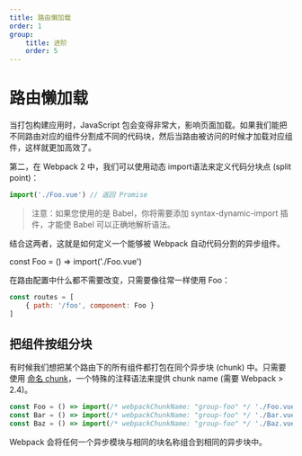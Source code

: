 ```yaml
---
title: 路由懒加载
order: 1
group:
    title: 进阶
    order: 5
---
```


# 路由懒加载

当打包构建应用时，JavaScript 包会变得非常大，影响页面加载。如果我们能把不同路由对应的组件分割成不同的代码块，然后当路由被访问的时候才加载对应组件，这样就更加高效了。

第二，在 Webpack 2 中，我们可以使用动态 import语法来定义代码分块点 (split point)：

~~~js
import('./Foo.vue') // 返回 Promise
~~~

> 注意：如果您使用的是 Babel，你将需要添加 syntax-dynamic-import 插件，才能使 Babel 可以正确地解析语法。

结合这两者，这就是如何定义一个能够被 Webpack 自动代码分割的异步组件。

const Foo = () => import('./Foo.vue')

在路由配置中什么都不需要改变，只需要像往常一样使用 Foo：

~~~js
const routes = [
    { path: '/foo', component: Foo }
]
~~~

## 把组件按组分块

有时候我们想把某个路由下的所有组件都打包在同个异步块 (chunk) 中。只需要使用 [命名 chunk](https://webpack.js.org/guides/code-splitting-require/#chunkname)，一个特殊的注释语法来提供 chunk name (需要 Webpack > 2.4)。

~~~js
const Foo = () => import(/* webpackChunkName: "group-foo" */ './Foo.vue')
const Bar = () => import(/* webpackChunkName: "group-foo" */ './Bar.vue')
const Baz = () => import(/* webpackChunkName: "group-foo" */ './Baz.vue')
~~~

Webpack 会将任何一个异步模块与相同的块名称组合到相同的异步块中。
